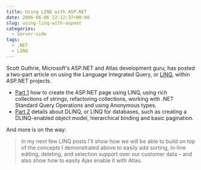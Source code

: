 ```yaml
---
title: Using LINQ with ASP.NET
date: 2006-06-06 22:12:37+00:00
slug: using-linq-with-aspnet
categories:
  - Server-side
tags:
  - .NET
  - LINQ
---
```


Scott Guthrie, Microsoft's ASP.NET and Atlas development guru, has posted a two-part article on using the Language Integrated Query, or [LINQ](http://msdn.microsoft.com/data/ref/linq/), within ASP.NET projects.

* [Part 1](http://weblogs.asp.net/scottgu/archive/2006/05/14/Using-LINQ-with-ASP.NET-_2800_Part-1_2900_.aspx) how to create the ASP.NET page using LINQ, using rich collections of strings, refactoring collections, working with .NET Standard Query Operations and using Anonymous types.
* [Part 2](http://weblogs.asp.net/scottgu/archive/2006/06/04/Using-DLINQ-with-ASP.NET-_2800_Part-2-of-my-LINQ-series_2900_.aspx) details about DLINQ, or LINQ for databases, such as creating a DLINQ-enabled object model, hierarchical binding and basic pagination.

And more is on the way:

> In my next few LINQ posts I'll show how we will be able to build on top of the concepts I demonstrated above to easily add sorting, in-line editing, deleting, and selection support over our customer data – and also show how to easily Ajax enable it with Atlas.
